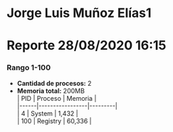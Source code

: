 # Jorge Luis Muñoz Elías1
# Reporte 28/08/2020 16:15
### Rango 1-100  
- **Cantidad de procesos:** 2 
- **Memoria total:** 200MB        
| PID  | Proceso         | Memoria |        
|------|-----------------|---------|        	
| 4  | System             | 1,432     |       
| 100  | Registry             | 60,336     |       
